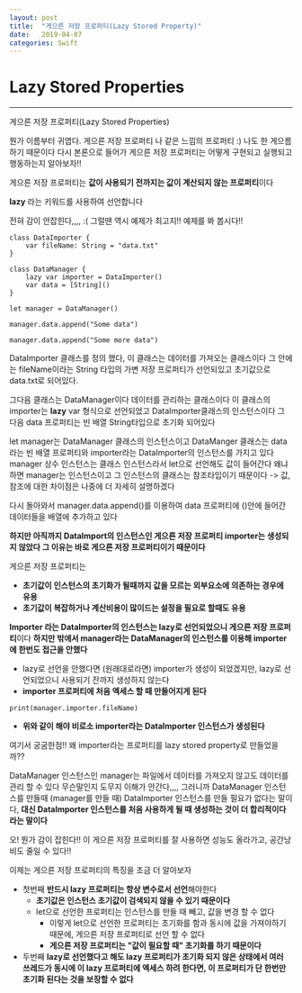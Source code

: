 ```yaml
---
layout: post
title:  "게으른 저장 프로퍼티(Lazy Stored Property)"
date:   2019-04-07
categories: Swift
---
```


# Lazy Stored Properties

---

게으른 저장 프로퍼티(Lazy Stored Properties)

뭔가 이름부터 귀엽다. 게으른 저장 프로퍼티 나 같은 느낌의 프로퍼티 :)
나도 한 게으름하기 때문이다
다시 본론으로 들어가 게으른 저장 프로퍼티는 어떻게 구현되고 실행되고 행동하는지 알아보자!!

게으른 저장 프로퍼티는 **값이 사용되기 전까지는 값이 계산되지 않는 프로퍼티**이다

**lazy** 라는 키워드를 사용하여 선언합니다

전혀 감이 안잡힌다,,,, :(
그럴땐 역시 예제가 최고지!! 예제를 봐 봅시다!!

```
class DataImporter {
    var fileName: String = "data.txt"
}

class DataManager {
    lazy var importer = DataImporter()
    var data = [String]()
}

let manager = DataManager()

manager.data.append("Some data")

manager.data.append("Some more data")
```

DataImporter 클래스를 정의 했다, 이 클래스는 데이터를 가져오는 클래스이다
그 안에는 fileName이라는 String 타입의 가변 저장 프로퍼티가 선언되있고 초기값으로 data.txt로 되어있다.

그다음 클래스는 DataManager이다 데이터를 관리하는 클래스이다 
이 클래스의 importer는 **lazy** var 형식으로 선언되었고 DataImporter클래스의 인스턴스이다
그 다음 data 프로퍼티는 빈 배열 String타입으로 초기화 되어있다

let manager는 DataManager 클래스의 인스턴스이고 DataManger 클래스는 data라는 빈 배열 프로퍼티와 importer라는 DataImporter의 인스턴스를 가지고 있다
manager 상수 인스턴스는 클래스 인스턴스라서 let으로 선언해도 값이 들어간다 왜냐하면 manager는 인스턴스이고 그 인스턴스의 클래스는 참조타입이기 때문이다 -> 값, 참조에 대한 차이점은 나중에 더 자세히 설명하겠다

다시 돌아와서 manager.data.append()를 이용하여
data 프로퍼티에 ()안에 들어간 데이터들을 배열에 추가하고 있다

**하지만 아직까지 DataImport의 인스턴스인 게으른 저장 프로퍼티 importer는 생성되지 않았다 그 이유는 바로 게으른 저장 프로퍼티이기 때문이다**

게으른 저장 프로퍼티는
- **초기값이 인스턴스의 초기화가 될때까지 값을 모르는 외부요소에 의존하는 경우에 유용**
- **초기값이 복잡하거나 계산비용이 많이드는 설정을 필요로 할때도 유용**
  
**Importer 라는 DataImporter의 인스턴스는 lazy로 선언되었으니 게으른 저장 프로퍼티**이다
**하지만 밖에서 manager라는 DataManager의 인스턴스를 이용해 importer에 한번도 접근을 안했다**
- lazy로 선언을 안했다면 (원래대로라면) importer가 생성이 되었겠지만, lazy로 선언되었으니 사용되기 잔까지 생성하지 않는다
- **importer 프로퍼티에 처음 엑세스 할 때 만들어지게 된다**

```
print(manager.importer.fileName)
```

- **위와 같이 해야 비로소 importer라는 DataImporter 인스턴스가 생성된다**
  
여기서 궁굼한점!! 왜 importer라는 프로퍼티를 lazy stored property로 만들었을까??
  
DataManager 인스턴스인 manager는 파일에서 데이터를 가져오지 않고도 데이터를 관리 할 수 있다
무슨말인지 도무지 이해가 안간다,,,,
그러니까 DataManager 인스턴스를 만들때 (manager를 만들 때) DataImporter 인스턴스를 만들 필요가 없다는 말이다, **대신 DataImporter 인스턴스를 처음 사용하게 될 때 생성하는 것이 더 합리적이다 라는 말이다**

오! 뭔가 감이 잡힌다!!
이 게으른 저장 프로퍼티를 잘 사용하면 성능도 올라가고, 공간낭비도 줄일 수 있다!!
  
이제는 게으른 저장 프로퍼티의 특징을 조금 더 알아보자
  
- 첫번째 **반드시 lazy 프로퍼티는 항상 변수로서 선언**해야한다
    - **초기값은 인스턴스 초기값이 검색되지 않을 수 있기 때문이다**
    - let으로 선언한 프로퍼티는 인스턴스를 만들 때 빼고, 값을 변경 할 수 없다
        - 이렇게 let으로 선언한 프로퍼티는 초기화를 함과 동시에 값을 가져야하기 때문에, 게으른 저장 프로퍼티로 선언 할 수 없다
        - **게으른 저장 프로퍼티는 "값이 필요할 때" 초기화를 하기 때문이다**
- 두번째 **lazy로 선언했다고 해도 lazy 프로퍼티가 초기화 되지 않은 상태에서 여러 쓰레드가 동시에 이 lazy 프로퍼티에 엑세스 하려 한다면, 이 프로퍼티가 단 한번만 초기화 된다는 것을 보장할 수 없다**
